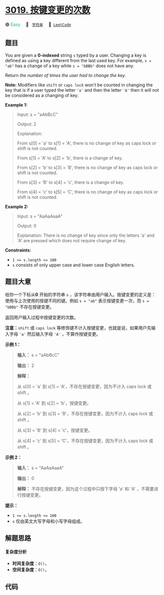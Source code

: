 # [3019. 按键变更的次数](https://leetcode.com/problems/number-of-changing-keys)

🟢 <font color=#15bd66>Easy</font>&emsp; 🔖&ensp; [`字符串`](/outline/tag/string.md)&emsp; 🔗&ensp;[`LeetCode`](https://leetcode.com/problems/number-of-changing-keys)

## 题目

You are given a **0-indexed** string `s` typed by a user. Changing a key is
defined as using a key different from the last used key. For example, `s =
"ab"` has a change of a key while `s = "bBBb"` does not have any.

Return _the number of times the user had to change the key._

**Note:** Modifiers like `shift` or `caps lock` won't be counted in changing
the key that is if a user typed the letter `'a'` and then the letter `'A'`
then it will not be considered as a changing of key.



**Example 1:**

> Input: s = "aAbBcC"
> 
> Output: 2
> 
> Explanation: 
> 
> From s[0] = 'a' to s[1] = 'A', there is no change of key as caps lock or shift is not counted.
> 
> From s[1] = 'A' to s[2] = 'b', there is a change of key.
> 
> From s[2] = 'b' to s[3] = 'B', there is no change of key as caps lock or shift is not counted.
> 
> From s[3] = 'B' to s[4] = 'c', there is a change of key.
> 
> From s[4] = 'c' to s[5] = 'C', there is no change of key as caps lock or shift is not counted.
> 
> 

**Example 2:**

> Input: s = "AaAaAaaA"
> 
> Output: 0
> 
> Explanation: There is no change of key since only the letters 'a' and 'A' are pressed which does not require change of key.

**Constraints:**

  * `1 <= s.length <= 100`
  * `s` consists of only upper case and lower case English letters.


## 题目大意

给你一个下标从**0** 开始的字符串 `s` ，该字符串由用户输入。按键变更的定义是：使用与上次使用的按键不同的键。例如 `s = "ab"`
表示按键变更一次，而 `s = "bBBb"` 不存在按键变更。

返回用户输入过程中按键变更的次数。

**注意：**`shift` 或 `caps lock` 等修饰键不计入按键变更，也就是说，如果用户先输入字母 `'a'` 然后输入字母 `'A'`
，不算作按键变更。



**示例 1：**

> 
> 
> 
> 
> 
> **输入：** s = "aAbBcC"
> 
> **输出：** 2
> 
> **解释：** 
> 
> 从 s[0] = 'a' 到 s[1] = 'A'，不存在按键变更，因为不计入 caps lock 或 shift 。
> 
> 从 s[1] = 'A' 到 s[2] = 'b'，按键变更。
> 
> 从 s[2] = 'b' 到 s[3] = 'B'，不存在按键变更，因为不计入 caps lock 或 shift 。
> 
> 从 s[3] = 'B' 到 s[4] = 'c'，按键变更。
> 
> 从 s[4] = 'c' 到 s[5] = 'C'，不存在按键变更，因为不计入 caps lock 或 shift 。
> 
> 

**示例 2：**

> 
> 
> 
> 
> 
> **输入：** s = "AaAaAaaA"
> 
> **输出：** 0
> 
> **解释：** 不存在按键变更，因为这个过程中只按下字母 'a' 和 'A' ，不需要进行按键变更。
> 
> 



**提示：**

  * `1 <= s.length <= 100`
  * `s` 仅由英文大写字母和小写字母组成。


## 解题思路

#### 复杂度分析

- **时间复杂度**：`O()`，
- **空间复杂度**：`O()`，

## 代码

```javascript

```